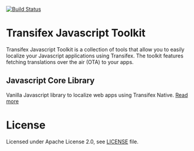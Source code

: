 [![Build Status](https://travis-ci.org/transifex/transifex-javascript.svg?branch=master)](https://travis-ci.org/transifex/transifex-javascript)


# Transifex Javascript Toolkit

Transifex Javascript Toolkit is a collection of tools that allow you to easily localize your Javascript applications using Transifex. The toolkit features fetching translations over the air (OTA) to your apps.

## Javascript Core Library

Vanilla Javascript library to localize web apps using Transifex Native.
[Read more](https://github.com/transifex/transifex-javascript/tree/master/packages/core)

# License

Licensed under Apache License 2.0, see [LICENSE](LICENSE) file.

